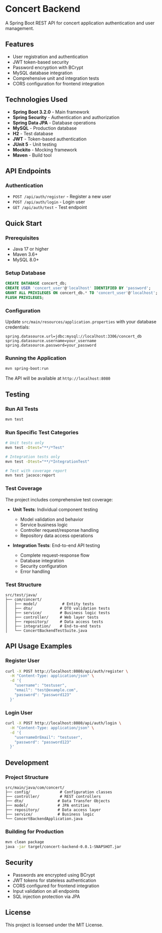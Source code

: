 # Concert Backend

A Spring Boot REST API for concert application authentication and user management.

## Features

- User registration and authentication
- JWT token-based security
- Password encryption with BCrypt
- MySQL database integration
- Comprehensive unit and integration tests
- CORS configuration for frontend integration

## Technologies Used

- **Spring Boot 3.2.0** - Main framework
- **Spring Security** - Authentication and authorization
- **Spring Data JPA** - Database operations
- **MySQL** - Production database
- **H2** - Test database
- **JWT** - Token-based authentication
- **JUnit 5** - Unit testing
- **Mockito** - Mocking framework
- **Maven** - Build tool

## API Endpoints

### Authentication
- `POST /api/auth/register` - Register a new user
- `POST /api/auth/login` - Login user
- `GET /api/auth/test` - Test endpoint

## Quick Start

### Prerequisites
- Java 17 or higher
- Maven 3.6+
- MySQL 8.0+

### Setup Database
```sql
CREATE DATABASE concert_db;
CREATE USER 'concert_user'@'localhost' IDENTIFIED BY 'password';
GRANT ALL PRIVILEGES ON concert_db.* TO 'concert_user'@'localhost';
FLUSH PRIVILEGES;
```

### Configuration
Update `src/main/resources/application.properties` with your database credentials:
```properties
spring.datasource.url=jdbc:mysql://localhost:3306/concert_db
spring.datasource.username=your_username
spring.datasource.password=your_password
```

### Running the Application
```bash
mvn spring-boot:run
```

The API will be available at `http://localhost:8080`

## Testing

### Run All Tests
```bash
mvn test
```

### Run Specific Test Categories
```bash
# Unit tests only
mvn test -Dtest="**/*Test"

# Integration tests only  
mvn test -Dtest="**/*IntegrationTest"

# Test with coverage report
mvn test jacoco:report
```

### Test Coverage
The project includes comprehensive test coverage:

- **Unit Tests**: Individual component testing
  - Model validation and behavior
  - Service business logic
  - Controller request/response handling
  - Repository data access operations

- **Integration Tests**: End-to-end API testing
  - Complete request-response flow
  - Database integration
  - Security configuration
  - Error handling

### Test Structure
```
src/test/java/
├── com/concert/
│   ├── model/           # Entity tests
│   ├── dto/            # DTO validation tests
│   ├── service/        # Business logic tests
│   ├── controller/     # Web layer tests
│   ├── repository/     # Data access tests
│   ├── integration/    # End-to-end tests
│   └── ConcertBackendTestSuite.java
```

## API Usage Examples

### Register User
```bash
curl -X POST http://localhost:8080/api/auth/register \
  -H "Content-Type: application/json" \
  -d '{
    "username": "testuser",
    "email": "test@example.com", 
    "password": "password123"
  }'
```

### Login User
```bash
curl -X POST http://localhost:8080/api/auth/login \
  -H "Content-Type: application/json" \
  -d '{
    "usernameOrEmail": "testuser",
    "password": "password123"
  }'
```

## Development

### Project Structure
```
src/main/java/com/concert/
├── config/             # Configuration classes
├── controller/         # REST controllers
├── dto/               # Data Transfer Objects
├── model/             # JPA entities
├── repository/        # Data access layer
├── service/           # Business logic
└── ConcertBackendApplication.java
```

### Building for Production
```bash
mvn clean package
java -jar target/concert-backend-0.0.1-SNAPSHOT.jar
```

## Security

- Passwords are encrypted using BCrypt
- JWT tokens for stateless authentication
- CORS configured for frontend integration
- Input validation on all endpoints
- SQL injection protection via JPA

## License

This project is licensed under the MIT License.

